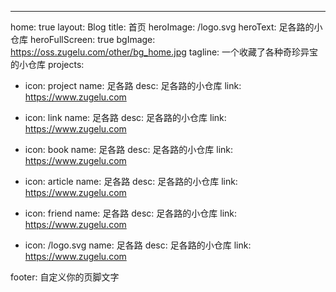 ---

home: true
layout: Blog
title: 首页
heroImage: /logo.svg
heroText: 足各路的小仓库
heroFullScreen: true
bgImage: https://oss.zugelu.com/other/bg_home.jpg
tagline: 一个收藏了各种奇珍异宝的小仓库
projects:

- icon: project
  name: 足各路
  desc: 足各路的小仓库
  link: https://www.zugelu.com

- icon: link
  name: 足各路
  desc: 足各路的小仓库
  link: https://www.zugelu.com

- icon: book
  name: 足各路
  desc: 足各路的小仓库
  link: https://www.zugelu.com

- icon: article
  name: 足各路
  desc: 足各路的小仓库
  link: https://www.zugelu.com

- icon: friend
  name: 足各路
  desc: 足各路的小仓库
  link: https://www.zugelu.com

- icon: /logo.svg
  name: 足各路
  desc: 足各路的小仓库
  link: https://www.zugelu.com

footer: 自定义你的页脚文字
